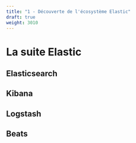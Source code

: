 ```yaml
---
title: "1 - Découverte de l'écosystème Elastic"
draft: true
weight: 3010
---
```


# La suite Elastic

## Elasticsearch

## Kibana

## Logstash

## Beats
